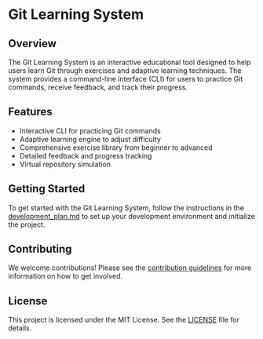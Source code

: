 # Git Learning System

## Overview
The Git Learning System is an interactive educational tool designed to help users learn Git through exercises and adaptive learning techniques. The system provides a command-line interface (CLI) for users to practice Git commands, receive feedback, and track their progress.

## Features
- Interactive CLI for practicing Git commands
- Adaptive learning engine to adjust difficulty
- Comprehensive exercise library from beginner to advanced
- Detailed feedback and progress tracking
- Virtual repository simulation

## Getting Started
To get started with the Git Learning System, follow the instructions in the [development_plan.md](./development_plan.md) to set up your development environment and initialize the project.

## Contributing
We welcome contributions! Please see the [contribution guidelines](./CONTRIBUTING.md) for more information on how to get involved.

## License
This project is licensed under the MIT License. See the [LICENSE](./LICENSE) file for details.
